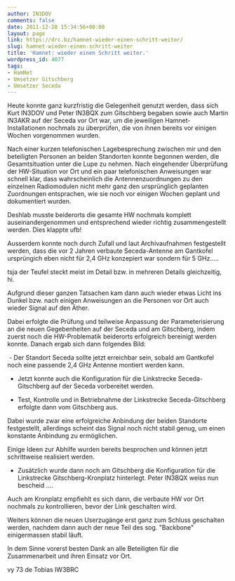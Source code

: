 ```yaml
---
author: IN3DOV
comments: false
date: 2011-12-28 15:34:56+00:00
layout: page
link: https://drc.bz/hamnet-wieder-einen-schritt-weiter/
slug: hamnet-wieder-einen-schritt-weiter
title: 'Hamnet: wieder einen Schritt weiter.'
wordpress_id: 4077
tags:
- HamNet
- Umsetzer Gitschberg
- Umsetzer Seceda
---
```


Heute konnte ganz kurzfristig die Gelegenheit genutzt werden, dass sich Kurt IN3DOV und Peter IN3BQX zum Gitschberg begaben sowie auch Martin IN3AKR auf der Seceda vor Ort war, um die jeweiligen Hamnet-Installationen nochmals zu überprüfen, die von ihnen bereits vor einigen Wochen vorgenommen wurden.




Nach einer kurzen telefonischen Lagebesprechung zwischen mir und den beteiligten Personen an beiden Standorten konnte begonnen werden, die Gesamtsituation unter die Lupe zu nehmen. Nach eingehender Überprüfung der HW-Situation vor Ort und ein paar telefonischen Anweisungen war schnell klar, dass wahrscheinlich die Antennenzuordnungen zu den einzelnen Radiomodulen nicht mehr ganz den ursprünglich geplanten Zuordnungen entsprachen, wie sie noch vor einigen Wochen geplant und dokumentiert wurden.




Deshlab musste beiderorts die gesamte HW nochmals komplett auseinandergenommen und entsprechend wieder richtig zusammengestellt werden. Dies klappte ufb!




Ausserdem konnte noch durch Zufall und laut Archivaufnahmen festgestellt werden, dass die vor 2 Jahren verbaute Seceda-Antenne am Gantkofel ursprüngich eben nicht für 2,4 GHz konzepiert war sondern für 5 GHz.....




tsja der Teufel steckt meist im Detail bzw. in mehreren Details gleichzeitig, hi.




Aufgrund dieser ganzen Tatsachen kam dann auch wieder etwas Licht ins Dunkel bzw. nach einigen Anweisungen an die Personen vor Ort auch wieder Signal auf den Äther.




Dabei erfolgte die Prüfung und teilweise Anpassung der Parameterisierung an die neuen Gegebenheiten auf der Seceda und am Gitschberg, indem zuerst noch die HW-Problematik beiderorts erfolgreich bereinigt werden konnte. Danach ergab sich dann folgendes Bild:




 - Der Standort Seceda sollte jetzt erreichbar sein, sobald am Gantkofel noch eine passende 2,4 GHz Antenne montiert werden kann.




- Jetzt konnte auch die Konfiguration für die Linkstrecke Seceda-Gitschberg auf der Seceda vorbereitet werden.




- Test, Kontrolle und in Betriebnahme der Linkstrecke Seceda-Gitschberg erfolgte dann vom Gitschberg aus.




Dabei wurde zwar eine erfolgreiche Anbindung der beiden Standorte festgestellt, allerdings scheint das Signal noch nicht stabil genug, um einen konstante Anbindung zu ermöglichen.




Einige Ideen zur Abhilfe wurden bereits besprochen und können jetzt schrittweise realisiert werden.




- Zusätzlich wurde dann noch am Gitschberg die Konfiguration für die Linkstrecke Gitschberg-Kronplatz hinterlegt. Peter IN3BQX weiss nun bescheid ....




Auch am Kronplatz empfiehlt es sich dann, die verbaute HW vor Ort nochmals zu kontrollieren, bevor der Link geschalten wird.




Weiters können die neuen Userzugänge erst ganz zum Schluss geschalten werden, nachdem dann auch der neue Teil des sog. "Backbone" einigermassen stabil läuft.




In dem Sinne vorerst besten Dank an alle Beteiligten für die Zusammenarbeit und ihren Einsatz vor Ort.




vy 73 de Tobias IW3BRC
